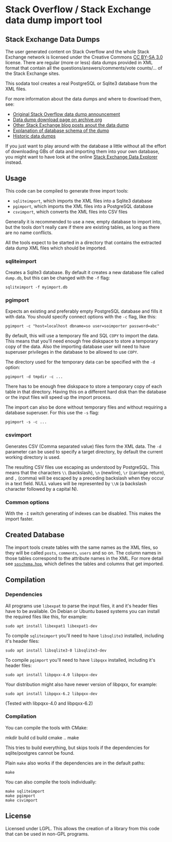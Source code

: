 # Stack Overflow / Stack Exchange data dump import tool

## Stack Exchange Data Dumps

The user generated content on Stack Overflow and the whole Stack Exchange
network is licensed under the Creative Commons [CC BY-SA 3.0][1] license. There
are regular (more or less) data dumps provided in XML format that contain
all the questions/answers/comments/vote counts/... of the Stack Exchange
sites.

This sodata tool creates a real PostgreSQL or Sqlite3 database from the
XML files.

For more information about the data dumps and where to download them, see:

- [Original Stack Overflow data dump announcement][2]
- [Data dump download page on archive.org][3]
- [Other Stack Exchange blog posts anout the data dump][4]
- [Explanation of database schema of the dump][5]
- [Historic data dumps][6]


If you just want to play around with the database a little without all the effort
of downloading GBs of data and importing them into your own database, you might
want to have look at the online [Stack Exchange Data Explorer][dbexplore] instead.

## Usage

This code can be compiled to generate three import tools:

- `sqliteimport`, which imports the XML files into a Sqlite3 database
- `pgimport`, which imports the XML files into a PostgreSQL database
- `csvimport`, which converts the XML files into CSV files

Generally it is recommended to use a new, empty database to import into, but
the tools don't really care if there are existing tables, as long as there are
no name conflicts.

All the tools expect to be started in a directory that contains the extracted
data dump XML files which should be imported.

### sqliteimport

Creates a Sqlite3 database. By default it creates a new database file called
`dump.db`, but this can be changed with the `-f` flag:

    sqliteimport -f myimport.db

### pgimport

Expects an existing and preferably empty PostgreSQL database and fills it with
data. You should specify connect options with the `-c` flag, like this:

    pgimport -c "host=localhost dbname=so user=soimporter password=abc"

By default, this will use a temporary file and SQL `COPY` to import the data.
This means that you'll need enough free diskspace to store a temporary copy
of the data. Also the importing database user will need to have superuser
privileges in the database to be allowed to use `COPY`.

The directory used for the temporary data can be specified with the `-d` option:

    pgimport -d tmpdir -c ...

There has to be enough free diskspace to store a temporary copy of each table in
that directory. Having this on a different hard disk than the database or the
input files will speed up the import process.

The import can also be done without temporary files and without requiring a
database superuser. For this use the `-s` flag:

    pgimport -s -c ...

### csvimport

Generates CSV (Comma separated value) files form the XML data. The `-d` parameter
can be used to specify a target directory, by default the current working
directory is used.

The resulting CSV files use escaping as understood by PostgreSQL. This means
that the characters `\\` (backslash), `\n` (newline), `\r` (carriage return),
and `,` (comma) will be escaped by a preceding backslash when they occur in
a text field. NULL values will be represented by `\\N` (a backslash character
followed by a capital N).

### Common options

With the `-I` switch generating of indexes can be disabled. This makes the import
faster.

## Created Database

The import tools create tables with the same names as the XML files, so they
will be called `posts`, `comments`, `users` and so on. The column names in
those tables correspond to the attribute names in the XML. For more detail
see [`soschema.hpp`][schema], which defines the tables and columns that get
imported.

## Compilation

### Dependencies

All programs use `libexpat` to parse the input files, it and it's header files
have to be available.
On Debian or Ubuntu based systems you can install the required files like this,
for example:

    sudo apt install libexpat1 libexpat1-dev

To compile `sqliteimport` you'll need to have `libsqlite3` installed, including
it's header files:

    sudo apt install libsqlite3-0 libsqlite3-dev

To compile `pgimport` you'll need to have `libpqxx` installed, including it's
header files:

    sudo apt install libpqxx-4.0 libpqxx-dev

Your distribution might also have newer version of libpqxx, for example:

    sudo apt install libpqxx-6.2 libpqxx-dev

(Tested with libpqxx-4.0 and libpqxx-6.2)

### Compilation

You can compile the tools with CMake:

   mkdir build
	cd build
	cmake ..
	make

This tries to build everything, but skips tools if the dependencies for sqlite/postgres
cannot be found.

Plain `make` also works if the dependencies are in the default paths:

    make

You can also compile the tools individually:

    make sqliteimport
    make pgimport
    make csvimport

## License

Licensed under LGPL. This allows the creation of a library from this code
that can be used in non-GPL programs.

 [1]: http://creativecommons.org/licenses/by-sa/3.0/
 [2]: http://blog.stackoverflow.com/2009/06/stack-overflow-creative-commons-data-dump/
 [3]: https://archive.org/details/stackexchange
 [4]: http://blog.stackexchange.com/category/cc-wiki-dump/
 [5]: https://meta.stackexchange.com/questions/224873/all-stack-exchange-data-dumps
 [6]: https://meta.stackexchange.com/questions/2677/database-schema-documentation-for-the-public-data-dump-and-sede
 [dbexplore]: http://data.stackexchange.com/
 [schema]: https://github.com/sth/sodata/blob/master/soschema.hpp

